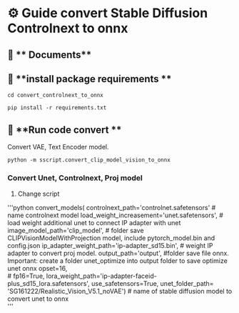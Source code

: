 # ⚙️ **Guide convert Stable Diffusion Controlnext to onnx**
## 📡 ** Documents**



## 📝 **install package requirements **

```text
cd convert_controlnext_to_onnx
```

```text
pip install -r requirements.txt
```

## 🚀 **Run code convert **
Convert VAE, Text Encoder model. 

```text
python -m sscript.convert_clip_model_vision_to_onnx 
```


### Convert Unet, Controlnext, Proj model 

1. Change script

'''python
   convert_models(
        controlnext_path='controlnet.safetensors'   # name controlnext model
        load_weight_increasement='unet.safetensors',  # load weight additional unet to connect IP adapter with unet
        image_model_path='clip_model',  # folder save CLIPVisionModelWithProjection model, include pytorch_model.bin and config.json
        ip_adapter_weight_path='ip-adapter_sd15.bin', # weight IP adapter to convert proj model. 
        output_path='output', #folder save file onnx. Important: create a folder unet_optimize into output folder to save optimize unet onnx
        opset=16,  
        # fp16=True, 
        lora_weight_path='ip-adapter-faceid-plus_sd15_lora.safetensors',
        use_safetensors=True,
        unet_folder_path= 'SG161222/Realistic_Vision_V5.1_noVAE')        # name of stable diffusion model to convert unet to onnx      
'''  
     